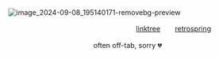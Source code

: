 ㅤ ㅤ ㅤ ㅤ ㅤ ㅤ ㅤ ㅤㅤ ㅤ ㅤ  ㅤ ![image_2024-09-08_195140171-removebg-preview](https://github.com/user-attachments/assets/2ca68d9c-d522-4c51-8eba-af21f9210beb)

ㅤㅤㅤㅤㅤㅤㅤㅤㅤㅤㅤㅤㅤㅤㅤㅤㅤㅤㅤㅤ[linktree](https://linktr.ee/senaizumi) ㅤㅤ[retrospring](https://retrospring.net/@senaizumi)ㅤㅤㅤ

ㅤㅤㅤㅤㅤ ㅤㅤㅤㅤㅤㅤㅤㅤoften off-tab,  sorry  💔
